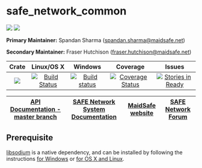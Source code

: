 # safe_network_common

[![](https://img.shields.io/badge/Project%20SAFE-Approved-green.svg)](http://maidsafe.net/applications) [![](https://img.shields.io/badge/License-GPL3-green.svg)](https://github.com/maidsafe/safe_network_common/blob/master/COPYING)


**Primary Maintainer:**     Spandan Sharma (spandan.sharma@maidsafe.net)

**Secondary Maintainer:**   Fraser Hutchison (fraser.hutchison@maidsafe.net)

|Crate|Linux/OS X|Windows|Coverage|Issues|
|:---:|:--------:|:-----:|:------:|:----:|
|[![](http://meritbadge.herokuapp.com/safe_network_common)](https://crates.io/crates/safe_network_common)|[![Build Status](https://travis-ci.org/maidsafe/safe_network_common.svg?branch=master)](https://travis-ci.org/maidsafe/safe_network_common)|[![Build status](https://ci.appveyor.com/api/projects/status/3fxjssxp0d6kxtcu/branch/master?svg=true)](https://ci.appveyor.com/project/MaidSafe-QA/safe-network-common/branch/master)|[![Coverage Status](https://coveralls.io/repos/maidsafe/safe_network_common/badge.svg?branch=master)](https://coveralls.io/r/maidsafe/safe_network_common?branch=master)|[![Stories in Ready](https://badge.waffle.io/maidsafe/safe_network_common.png?label=ready&title=Ready)](https://waffle.io/maidsafe/safe_network_common)|

| [API Documentation - master branch](http://maidsafe.net/safe_network_common/master) | [SAFE Network System Documentation](http://systemdocs.maidsafe.net) | [MaidSafe website](http://maidsafe.net) | [SAFE Network Forum](https://forum.safenetwork.io) |
|:------:|:-------:|:-------:|:-------:|

## Prerequisite

[libsodium](https://github.com/jedisct1/libsodium) is a native dependency, and can be installed by following the instructions [for Windows](https://github.com/maidsafe/QA/blob/master/Documentation/Install%20libsodium%20for%20Windows.md) or [for OS X and Linux](https://github.com/maidsafe/QA/blob/master/Documentation/Install%20libsodium%20for%20OS%20X%20or%20Linux.md).
